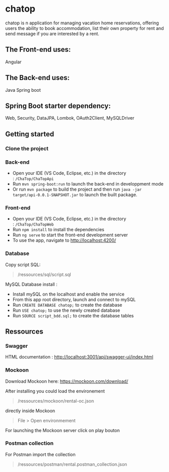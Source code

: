 # chatop

chatop is n application for managing vacation home reservations, offering users the ability to book accommodation, list their own property for rent and send message if you are interested by a rent.

## The Front-end uses:
Angular

## The Back-end uses:
Java Spring boot

## Spring Boot starter dependency:
Web, Security, DataJPA, Lombok, OAuth2Client, MySQLDriver

Getting started
---------------

[](https://github.com/guillaumebeysson/chatop)

### Clone the project

[](https://github.com/guillaumebeysson/chatop.git)

### Back-end

[](https://github.com/CodeByGaetan/ChaTop#back-end)

-   Open your IDE (VS Code, Eclipse, etc.) in the directory : `/ChaTop/ChaTopApi`
-   Run `mvn spring-boot:run` to launch the back-end in developpment mode
-   Or run `mvn package` to build the project and then run `java -jar target/api-0.0.1-SNAPSHOT.jar` to launch the built package.

### Front-end

[](https://github.com/OpenClassrooms-Student-Center/Developpez-le-back-end-en-utilisant-Java-et-Spring)

-   Open your IDE (VS Code, Eclipse, etc.) in the directory : `/ChaTop/ChaTopWeb`
-   Run `npm install` to install the dependencies
-   Run `ng serve` to start the front-end development server
-   To use the app, navigate to <http://localhost:4200/>

### Database

[](https://github.com/OpenClassrooms-Student-Center/Developpez-le-back-end-en-utilisant-Java-et-Spring)

Copy script SQL:

> /ressources/sql/script.sql

MySQL Database install :

-   Install mySQL on the localhost and enable the service
-   From this app root directory, launch and connect to mySQL
-   Run `CREATE DATABASE chatop;` to create the database
-   Run `USE chatop;` to use the newly created database
-   Run `SOURCE script_bdd.sql;` to create the database tables

Ressources
----------

### Swagger

HTML documentation : <http://localhost:3001/api/swagger-ui/index.html>

### Mockoon

[](https://github.com/OpenClassrooms-Student-Center/Developpez-le-back-end-en-utilisant-Java-et-Spring)

Download Mockoon here: <https://mockoon.com/download/>

After installing you could load the environement

> /ressources/mockoon/rental-oc.json

directly inside Mockoon

> File > Open environmement

For launching the Mockoon server click on play bouton

### Postman collection

[](https://github.com/OpenClassrooms-Student-Center/Developpez-le-back-end-en-utilisant-Java-et-Spring)

For Postman import the collection

> /ressources/postman/rental.postman_collection.json
